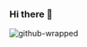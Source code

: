 ### Hi there 👋


![github-wrapped](https://user-images.githubusercontent.com/36542885/206367250-c8525179-7bf5-4fce-9932-df0067386052.png)
